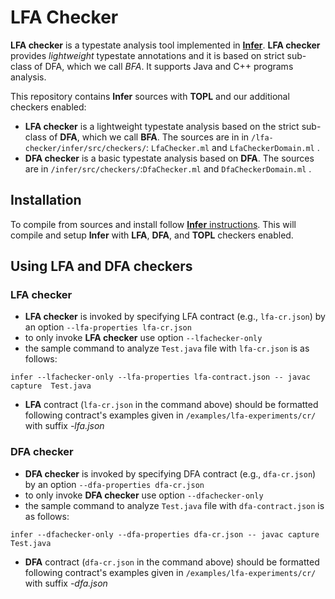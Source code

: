 # LFA Checker 

__LFA checker__ is a typestate analysis tool implemented in [**Infer**](https://fbinfer.com). 
__LFA checker__ provides _lightweight_ typestate annotations and it is 
based on strict sub-class of DFA, which we call _BFA_. It supports 
Java and C++ programs analysis. 

This repository contains __Infer__ sources with __TOPL__ and our additional 
checkers enabled: 
- **LFA checker** is a lightweight typestate analysis based on the strict sub-class of __DFA__, which we call __BFA__. The sources are in in `/lfa-checker/infer/src/checkers/`: `LfaChecker.ml` and `LfaCheckerDomain.ml` . 
- **DFA checker** is a basic typestate analysis based on __DFA__. The sources are in `/infer/src/checkers/`:`DfaChecker.ml` and `DfaCheckerDomain.ml` . 


## Installation 
To compile from sources and install follow [__Infer__ instructions](https://github.com/facebook/infer/blob/main/INSTALL.md#install-infer-from-source). This will compile and setup __Infer__ with __LFA__, **DFA**, and __TOPL__ checkers enabled. 


## Using LFA and DFA checkers 
### LFA checker 
- __LFA checker__ is invoked by specifying LFA contract (e.g., `lfa-cr.json`) by an option `--lfa-properties lfa-cr.json`
- to only invoke __LFA checker__ use option `--lfachecker-only`
- the sample command to analyze `Test.java` file with `lfa-cr.json` is as follows: 
  
`infer --lfachecker-only --lfa-properties lfa-contract.json -- javac capture 
Test.java`

- __LFA__ contract  (`lfa-cr.json` in the command above) should be formatted following contract's examples given in `/examples/lfa-experiments/cr/` with suffix _-lfa.json_

### DFA checker 
- __DFA checker__ is invoked by specifying DFA contract (e.g., `dfa-cr.json`) by an option `--dfa-properties dfa-cr.json`
- to only invoke __DFA checker__ use option `--dfachecker-only`
- the sample command to analyze `Test.java` file with `dfa-contract.json` is as follows: 

`infer --dfachecker-only --dfa-properties dfa-cr.json -- javac capture 
Test.java`

- __DFA__ contract  (`dfa-cr.json` in the command above) should be formatted following contract's examples given in `/examples/lfa-experiments/cr/` with suffix _-dfa.json_